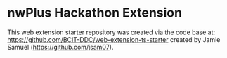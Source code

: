 # nwPlus Hackathon Extension

This web extension starter repository was created via the code base at: https://github.com/BCIT-DDC/web-extension-ts-starter created by Jamie Samuel (https://github.com/jsam07).
